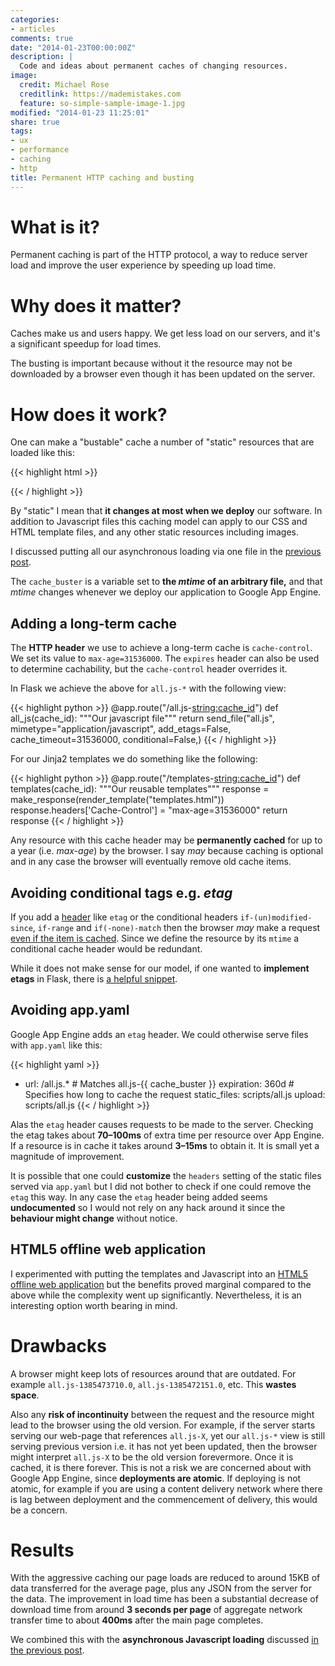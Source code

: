 ```yaml
---
categories:
- articles
comments: true
date: "2014-01-23T00:00:00Z"
description: |
  Code and ideas about permanent caches of changing resources.
image:
  credit: Michael Rose
  creditlink: https://mademistakes.com
  feature: so-simple-sample-image-1.jpg
modified: "2014-01-23 11:25:01"
share: true
tags:
- ux
- performance
- caching
- http
title: Permanent HTTP caching and busting
---
```


# What is it?

Permanent caching is part of the HTTP protocol, a way to reduce server load and improve the user experience by speeding up load time.

# Why does it matter?

Caches make us and users happy. We get less load on our servers, and it's a significant speedup for load times.

The busting is important because without it the resource may not be downloaded by a browser even though it has been updated on the server.

# How does it work?

One can make a "bustable" cache a number of "static" resources that are loaded like this:

{{< highlight html >}}
<script async src='/all.js-{{ cache_buster }}'></script>
{{< / highlight >}}

By "static" I mean that **it changes at most when we deploy** our software. In addition to Javascript files this caching model can apply to our CSS and HTML template files, and any other static resources including images.

I discussed putting all our asynchronous loading via one file in the [previous post](/articles/making-everything-async/).

The `cache_buster` is a variable set to **the *mtime* of an arbitrary file,** and that *mtime* changes whenever we deploy our application to Google App Engine.

## Adding a long-term cache

The **HTTP header** we use to achieve a long-term cache is `cache-control`. We set its value to `max-age=31536000`. The `expires` header can also be used to
determine cachability, but the `cache-control` header overrides it.

In Flask we achieve the above for `all.js-*` with the following view:

{{< highlight python >}}
    @app.route("/all.js-<string:cache_id>")
    def all_js(cache_id):
        """Our javascript file"""
        return send_file("all.js",
                         mimetype="application/javascript",
                         add_etags=False,
                         cache_timeout=31536000,
                         conditional=False,)
{{< / highlight >}}

For our Jinja2 templates we do something like the following:

{{< highlight python >}}
    @app.route("/templates-<string:cache_id>")
    def templates(cache_id):
        """Our reusable templates"""
        response = make_response(render_template("templates.html"))
        response.headers['Cache-Control'] = "max-age=31536000"
        return response
{{< / highlight >}}

Any resource with this cache header may be **permanently cached** for up to a year (i.e. *max-age*) by the browser. I say *may* because caching is optional and in any case the browser will eventually remove old cache items.

## Avoiding conditional tags e.g. *etag*

If you add a [header](https://www.w3.org/Protocols/rfc2616/rfc2616-sec14.html) like `etag` or the conditional headers `if-(un)modified-since`, `if-range` and `if(-none)-match` then the browser *may* make a request [even if the item is cached](https://stackoverflow.com/questions/499966). Since we define the resource by its `mtime` a conditional cache header would be redundant.

While it does not make sense for our model, if one wanted to **implement etags** in Flask, there is [a helpful snippet](https://flask.pocoo.org/snippets/95/).

## Avoiding app.yaml

Google App Engine adds an `etag` header. We could otherwise serve files with `app.yaml` like this:

{{< highlight yaml >}}
- url: /all.js.*       # Matches all.js-{{ cache_buster }}
  expiration: 360d     # Specifies how long to cache the request
  static_files: scripts/all.js
  upload: scripts/all.js
{{< / highlight >}}

Alas the `etag` header causes requests to be made to the server. Checking the etag takes about **70–100ms** of extra time per resource over App Engine. If a resource is in cache it takes around **3–15ms** to obtain it. It is small yet a magnitude of improvement.

It is possible that one could **customize** the `headers` setting of the static files served via `app.yaml` but I did not bother to check if one could remove the `etag` this way. In any case the `etag` header being added seems **undocumented** so I would not rely on any hack around it since the **behaviour might change** without notice.

## HTML5 offline web application

I experimented with putting the templates and Javascript into an [HTML5 offline web application](https://diveintohtml5.info/offline.html) but the benefits proved marginal compared to the above while the complexity went up significantly. Nevertheless, it is an interesting option worth bearing in mind.

# Drawbacks

A browser might keep lots of resources around that are outdated. For example
`all.js-1385473710.0`, `all.js-1385472151.0`, etc. This **wastes space**.

Also any **risk of incontinuity** between the request and the resource might
lead to the browser using the old version. For example, if the server starts
serving our web-page that references `all.js-X`, yet our `all.js-*` view is
still serving previous version i.e. it has not yet been updated, then the
browser might interpret `all.js-X` to be the old version forevermore. Once it is cached, it is there forever. This is not a risk we are concerned about with Google App Engine, since **deployments are atomic**. If deploying is not atomic, for example if you are using a content delivery network where there is lag between deployment and the commencement of delivery, this would be a concern.

# Results

With the aggressive caching our page loads are reduced to around 15KB of data transferred for the average page, plus any JSON from the server for the data. The improvement in load time has been a substantial decrease of download time from around **3 seconds per page** of aggregate network transfer time to about **400ms** after the main page completes.

We combined this with the **asynchronous Javascript loading** discussed [in the previous post](/articles/making-everything-async/).
